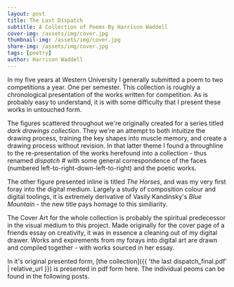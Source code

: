 ```yaml
---
layout: post
title: The Last Dispatch
subtitle: A Collection of Poems By Harrison Waddell
cover-img: /assets/img/cover.jpg
thumbnail-img: /assets/img/cover.jpg
share-img: /assets/img/cover.jpg
tags: [poetry]
author: Harrison Waddell
---
```


In my five years at Western University I generally submitted a poem to two competitions a year. One per semester. This collection is roughly a chronological presentation of the works written for competition. As is probably easy to understand, it is with some difficulty that I present these works in untouched form. 

The figures scattered throughout we're originally created for a series titled *dark drawings collection*. They we're an attempt to both intuitize the drawing process, training the key shapes into muscle memory, and create a drawing process without revision. In that latter theme I found a throughline to the re-presentation of the works herefound into a collection - thus renamed *dispatch* *#* with some general correspondence of the faces (numbered left-to-right-down-left-to-right) and the poetic works. 

The other figure presented inline is titled *The Horses*, and was my very first foray into the digital medium. Largely a study of composition colour and digital toolings, it is extremely derivative of Vasily Kandinsky's *Blue Mountain* - the new title pays homage to this similiarity.

The Cover Art for the whole collection is probably the spiritual predecessor in the visual medium to this project. Made originally for the cover page of a friends essay on creativity, it was in essence a cleaning out of my digital drawer. Works and expirements from my forays into digital art are drawn and compiled together - with works sourced in her essay. 

In it's original presented form, [the collection]({{ 'the last dispatch_final.pdf' | relative_url }}) is presented in pdf form here. The individual peoms can be found in the following posts.   
